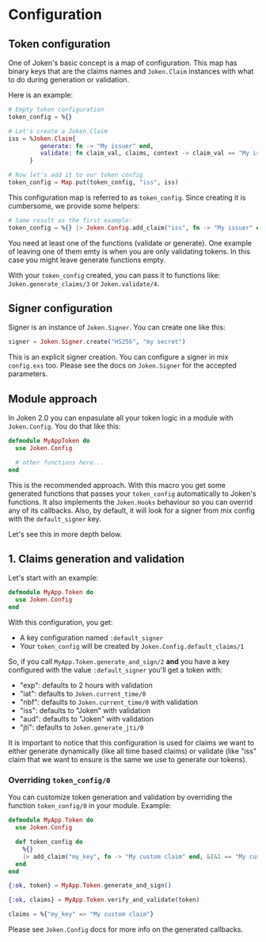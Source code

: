 # Configuration

## Token configuration

One of Joken's basic concept is a map of configuration. This map has binary keys that are the claims names and `Joken.Claim` instances with what to do during generation or validation.

Here is an example:

``` elixir
# Empty token configuration
token_config = %{}

# Let's create a Joken.Claim
iss = %Joken.Claim{
         generate: fn -> "My issuer" end,
         validate: fn claim_val, claims, context -> claim_val == "My issuer" end
      }

# Now let's add it to our token config
token_config = Map.put(token_config, "iss", iss)
```

This configuration map is referred to as `token_config`. Since creating it is cumbersome, we provide some helpers:

``` elixir
# Same result as the first example:
token_config = %{} |> Joken.Config.add_claim("iss", fn -> "My issuer" end, &(&1 == "My issuer"))
```

You need at least one of the functions (validate or generate). One example of leaving one of them emty is when you are only validating tokens. In this case you might leave generate functions empty.

With your `token_config` created, you can pass it to functions like: `Joken.generate_claims/3` or `Joken.validate/4`.

## Signer configuration

Signer is an instance of `Joken.Signer`. You can create one like this:

``` elixir
signer = Joken.Signer.create("HS256", "my secret")
```

This is an explicit signer creation. You can configure a signer in mix `config.exs` too. Please see the docs on `Joken.Signer` for the accepted parameters.

## Module approach

In Joken 2.0 you can enpasulate all your token logic in a module with `Joken.Config`. You do that like this:

``` elixir
defmodule MyAppToken do
  use Joken.Config

  # other functions here...
end
```

This is the recommended approach. With this macro you get some generated functions that passes your `token_config` automatically to Joken's functions. It also implements the `Joken.Hooks` behaviour so you can overrid any of its callbacks. Also, by default, it will look for a signer from mix config with the `default_signer` key.

Let's see this in more depth below.

## 1. Claims generation and validation

Let's start with an example:

``` elixir
defmodule MyApp.Token do
  use Joken.Config
end
```

With this configuration, you get:

- A key configuration named `:default_signer`
- Your `token_config` will be created by `Joken.Config.default_claims/1`

So, if you call `MyApp.Token.generate_and_sign/2` **and** you have a key configured with the value `:default_signer` you'll get a token with:

- "exp": defaults to 2 hours with validation
- "iat": defaults to `Joken.current_time/0`
- "nbf": defaults to `Joken.current_time/0` with validation
- "iss": defaults to "Joken" with validation
- "aud": defaults to "Joken" with validation
- "jti": defaults to `Joken.generate_jti/0`

It is important to notice that this configuration is used for claims we want to either generate dynamically (like all time based claims) or validate (like "iss" claim that we want to ensure is the same we use to generate our tokens).

### Overriding `token_config/0`

You can customize token generation and validation by overriding the function `token_config/0` in your module. Example:

``` elixir
defmodule MyApp.Token do
  use Joken.Config

  def token_config do
    %{}
    |> add_claim("my_key", fn -> "My custom claim" end, &(&1 == "My custom claim"))
  end
end

{:ok, token} = MyApp.Token.generate_and_sign()

{:ok, claims} = MyApp.Token.verify_and_validate(token)

claims = %{"my_key" => "My custom claim"}
```

Please see `Joken.Config` docs for more info on the generated callbacks.

